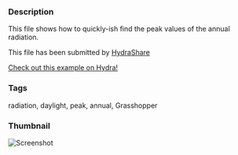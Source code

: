 ### Description 
This file shows how to quickly-ish find the peak values of the annual radiation.

This file has been submitted by [HydraShare](https://github.com/HydraShare)

[Check out this example on Hydra!](http://hydrashare.github.io/hydra/viewer?owner=HydraShare&fork=hydra&id=peak_annual_radiation)
### Tags 
radiation, daylight, peak, annual, Grasshopper
### Thumbnail 
![Screenshot](https://github.com/Sonderwoods/hydra/tree/master/Peak_annul_radiation/thumbnail.png)

